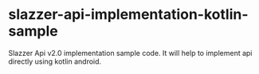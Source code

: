 # slazzer-api-implementation-kotlin-sample
Slazzer Api v2.0  implementation sample code. 
It will help to implement api directly using kotlin android. 
